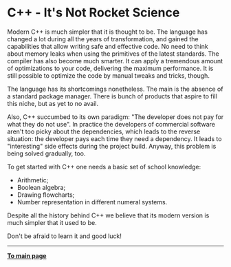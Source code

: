 # C++ - It's Not Rocket Science

Modern C++ is much simpler that it is thought to be. The language has changed a lot during all the years of transformation, and gained the capabilities that allow writing safe and effective code. No need to think about memory leaks when using the primitives of the latest standards. The compiler has also become much smarter. It can apply a tremendous amount of optimizations to your code, delivering the maximum performance. It is still possible to optimize the code by manual tweaks and tricks, though.

The language has its shortcomings nonetheless. The main is the absence of a standard package manager. There is bunch of products that aspire to fill this niche, but as yet to no avail.

Also, C++ succumbed to its own paradigm: "The developer does not pay for what they do not use". In practice the developers of commercial software aren't too picky about the dependencies, which leads to the reverse situation: the developer pays each time they need a dependency. It leads to "interesting" side effects during the project build. Anyway, this problem is being solved gradually, too.

To get started with C++ one needs a basic set of school knowledge:
- Arithmetic;
- Boolean algebra;
- Drawing flowcharts;
- Number representation in different numeral systems.

Despite all the history behind C++ we believe that its modern version is much simpler that it used to be.

Don't be afraid to learn it and good luck!

---

[**To main page**](../README.md)
